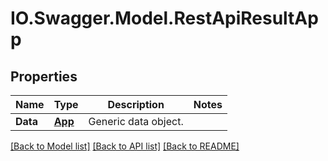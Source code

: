 # IO.Swagger.Model.RestApiResultApp
## Properties

Name | Type | Description | Notes
------------ | ------------- | ------------- | -------------
**Data** | [**App**](App.md) | Generic data object. | 

[[Back to Model list]](../README.md#documentation-for-models) [[Back to API list]](../README.md#documentation-for-api-endpoints) [[Back to README]](../README.md)

